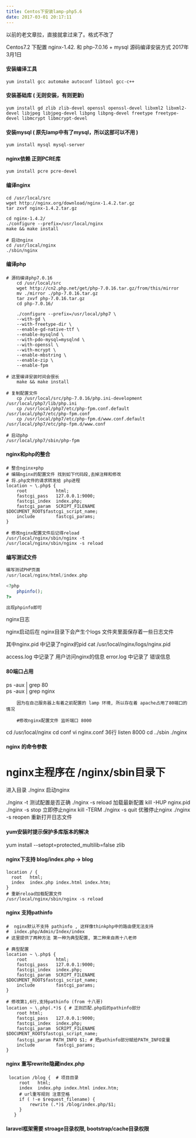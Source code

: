 ```yaml
---
title: Centos下安装lamp-php5.6
date: 2017-03-01 20:17:11
---
```


以前的老文章拉，直接就拿过来了。格式不改了



Centos7.2 下配置  nginx-1.42. 和 php-7.0.16 + mysql 源码编译安装方式 2017年3月1日

#### 安装编译工具
    yum install gcc automake autoconf libtool gcc-c++

#### 安装基础库 ( 无则安装，有则更新)
    yum install gd zlib zlib-devel openssl openssl-devel libxml2 libxml2-devel libjpeg libjpeg-devel libpng libpng-devel freetype freetype-devel libmcrypt libmcrypt-devel

#### 安装mysql ( 原先lamp中有了mysql，所以这部可以不用 )
    yum install mysql mysql-server

#### nginx依赖 正则PCRE库
```shell
yum install pcre pcre-devel
```

#### 编译nginx
```shell
cd /usr/local/src
wget http://nginx.org/download/nginx-1.4.2.tar.gz
tar zxvf nginx-1.4.2.tar.gz

cd nginx-1.4.2/
./configure --prefix=/usr/local/nginx
make && make install

# 启动nginx
cd /usr/local/nginx
./sbin/nginx
```

#### 编译php
```shell
# 源码编译php7.0.16 
    cd /usr/local/src
    wget http://cn2.php.net/get/php-7.0.16.tar.gz/from/this/mirror
    mv ./mirror ./php-7.0.16.tar.gz
    tar zxvf php-7.0.16.tar.gz
    cd php-7.0.16/

    ./configure --prefix=/usr/local/php7 \
    --with-gd \
    --with-freetype-dir \
    --enable-gd-native-ttf \
    --enable-mysqlnd \
    --with-pdo-mysql=mysqlnd \
    --with-openssl \
    --with-mcrypt \
    --enable-mbstring \
    --enable-zip \
    --enable-fpm

# 这里编译安装时间会很长
    make && make install
    
# 复制配置文件
    cp /usr/local/src/php-7.0.16/php.ini-development /usr/local/php7/lib/php.ini
    cp /usr/local/php7/etc/php-fpm.conf.default /usr/local/php7/etc/php-fpm.conf
    cp /usr/local/php7/etc/php-fpm.d/www.conf.default /usr/local/php7/etc/php-fpm.d/www.conf
    
# 启动php
/usr/local/php7/sbin/php-fpm
```


#### nginx和php的整合
```nginx
# 整合nginx+php
# 编辑nginx的配置文件 找到如下代码段,去掉注释和修改
# 将.php文件的请求转发给 php进程
location ~ \.php$ {
    root           html;
    fastcgi_pass   127.0.0.1:9000;
    fastcgi_index  index.php;
    fastcgi_param  SCRIPT_FILENAME  $DOCUMENT_ROOT$fastcgi_script_name;
    include        fastcgi_params;
}

# 修改nginx配置文件后记得reload
/usr/local/nginx/sbin/nginx -t
/usr/local/nginx/sbin/nginx -s reload
```

#### 编写测试文件
```php
编写测试PHP页面
/usr/local/nginx/html/index.php

<?php
    phpinfo();
?>

出现phpinfo即可
```


nginx日志

nginx启动后在 nginx目录下会产生个logs 文件夹里面保存着一些日志文件

其中nginx.pid 中记录了nginx的pid    cat /usr/local/nginx/logs/nginx.pid

access.log 中记录了 用户访问nginx的信息      error.log 中记录了 错误信息



#### 80端口占用

   ps -aux | grep 80    
   ps -aux | grep nginx

        因为在自己服务器上有着之前配置的 lamp 环境, 所以存在着 apache占用了80端口的情况
    
        #修改nginx配置文件 监听端口 8000

   cd /usr/local/nginx
   cd conf
   vi nginx.conf
   36行 listen 8000
   cd ../sbin
   ./nginx

#### nginx 的命令参数

   # nginx主程序在 /nginx/sbin目录下
   进入目录  ./nginx      启动nginx

   ./nginx -t        测试配置是否正确
   ./nginx -s reload    加载最新配置     kill -HUP nginx.pid
   ./nginx -s stop    立即停止nginx     kill -TERM
   ./nginx -s quit     优雅停止nginx
   ./nginx -s reopen    重新打开日志文件

#### yum安装时提示保护多库版本的解决

   yum install --setopt=protected_multilib=false zlib



#### nginx下支持 blog/index.php  -> blog
```nginx
location / {    
  root   html;
  index  index.php index.html index.htm;
}
# 重新reload加载配置文件
/usr/local/nginx/sbin/nginx -s reload
```



#### nginx 支持pathinfo
```nginx
#  nginx默认不支持 pathinfo , 这样像thinkphp中的路由便无法支持 
#  index.php/Admin/Index/index
# 这里提供了两种方法 第一种为典型配置, 第二种来自燕十八老师

# 典型配置
location ~ \.php$ {
    root           html;
    fastcgi_pass   127.0.0.1:9000;
    fastcgi_index  index.php;
    fastcgi_param  SCRIPT_FILENAME  $DOCUMENT_ROOT$fastcgi_script_name;
    include        fastcgi_params;
}

# 修改第1,6行,支持pathinfo (from 十八哥)
location ~ \.php(.*)$ { # 正则匹配.php后的pathinfo部分
    root html;
    fastcgi_pass   127.0.0.1:9000;
    fastcgi_index  index.php;
    fastcgi_param  SCRIPT_FILENAME  $DOCUMENT_ROOT$fastcgi_script_name;
    fastcgi_param PATH_INFO $1; # 把pathinfo部分赋给PATH_INFO变量
    include        fastcgi_params;
}
```

#### nginx 重写rewrite隐藏index.php
 ```nginx
  location /blog {  # 项目目录
      root   html;
      index  index.php index.html index.htm;
      # url重写规则 注意空格
      if ( !-e $request_filename) {
          rewrite (.*)$ /blog/index.php/$1;
      }
    }
 ```

#### laravel框架需要 stroage目录权限, bootstrap/cache目录权限